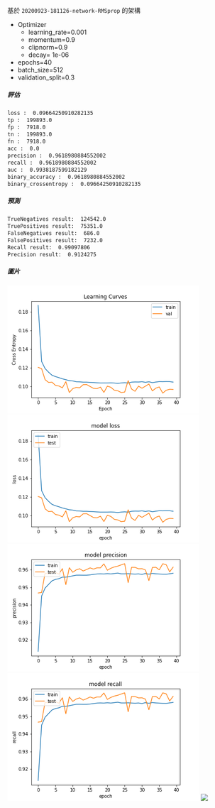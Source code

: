 基於 `20200923-181126-network-RMSprop` 的架構
- Optimizer
    - learning_rate=0.001
    - momentum=0.9
    - clipnorm=0.9
    - decay= 1e-06
- epochs=40
- batch_size=512
- validation_split=0.3

##### 評估

```
loss :  0.09664250910282135
tp :  199893.0
fp :  7918.0
tn :  199893.0
fn :  7918.0
acc :  0.0
precision :  0.9618980884552002
recall :  0.9618980884552002
auc :  0.9938187599182129
binary_accuracy :  0.9618980884552002
binary_crossentropy :  0.09664250910282135
```

##### 預測

```
TrueNegatives result:  124542.0
TruePositives result:  75351.0
FalseNegatives result:  686.0
FalsePositives result:  7232.0
Recall result:  0.99097806
Precision result:  0.9124275
```

##### 圖片
![](cross_entropy_graph_decay.png)
![](loss.png)
![](precision.png)
![](recall.png)
![](lr_decay.png)
